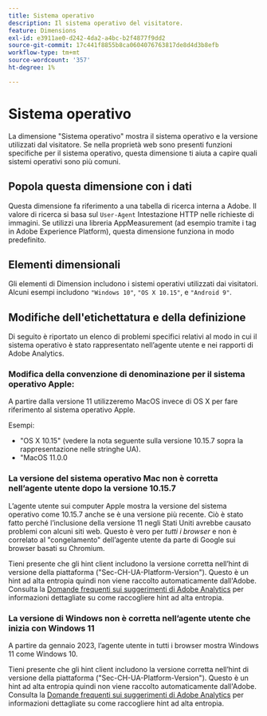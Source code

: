 ```yaml
---
title: Sistema operativo
description: Il sistema operativo del visitatore.
feature: Dimensions
exl-id: e3911ae0-d242-4da2-a4bc-b2f4877f9dd2
source-git-commit: 17c441f8855b8ca0604076763817de8d4d3b8efb
workflow-type: tm+mt
source-wordcount: '357'
ht-degree: 1%

---
```


# Sistema operativo

La dimensione &quot;Sistema operativo&quot; mostra il sistema operativo e la versione utilizzati dal visitatore. Se nella proprietà web sono presenti funzioni specifiche per il sistema operativo, questa dimensione ti aiuta a capire quali sistemi operativi sono più comuni.

## Popola questa dimensione con i dati

Questa dimensione fa riferimento a una tabella di ricerca interna a Adobe. Il valore di ricerca si basa sul `User-Agent` Intestazione HTTP nelle richieste di immagini. Se utilizzi una libreria AppMeasurement (ad esempio tramite i tag in Adobe Experience Platform), questa dimensione funziona in modo predefinito.

## Elementi dimensionali

Gli elementi di Dimension includono i sistemi operativi utilizzati dai visitatori. Alcuni esempi includono `"Windows 10"`, `"OS X 10.15"`, e `"Android 9"`.

## Modifiche dell&#39;etichettatura e della definizione

Di seguito è riportato un elenco di problemi specifici relativi al modo in cui il sistema operativo è stato rappresentato nell’agente utente e nei rapporti di Adobe Analytics.

### Modifica della convenzione di denominazione per il sistema operativo Apple:

A partire dalla versione 11 utilizzeremo MacOS invece di OS X per fare riferimento al sistema operativo Apple.

Esempi:

* &quot;OS X 10.15&quot; (vedere la nota seguente sulla versione 10.15.7 sopra la rappresentazione nelle stringhe UA).
* &quot;MacOS 11.0.0

### La versione del sistema operativo Mac non è corretta nell’agente utente dopo la versione 10.15.7 

L’agente utente sui computer Apple mostra la versione del sistema operativo come 10.15.7 anche se è una versione più recente. Ciò è stato fatto perché l’inclusione della versione 11 negli Stati Uniti avrebbe causato problemi con alcuni siti web. Questo è vero per *tutti i browser* e non è correlato al &quot;congelamento&quot; dell’agente utente da parte di Google sui browser basati su Chromium.

Tieni presente che gli hint client includono la versione corretta nell’hint di versione della piattaforma (&quot;Sec-CH-UA-Platform-Version&quot;). Questo è un hint ad alta entropia quindi non viene raccolto automaticamente dall&#39;Adobe. Consulta la [Domande frequenti sui suggerimenti di Adobe Analytics](https://experienceleague.adobe.com/docs/analytics/technotes/client-hints.html?lang=en) per informazioni dettagliate su come raccogliere hint ad alta entropia.

### La versione di Windows non è corretta nell’agente utente che inizia con Windows 11

A partire da gennaio 2023, l’agente utente in tutti i browser mostra Windows 11 come Windows 10.

Tieni presente che gli hint client includono la versione corretta nell’hint di versione della piattaforma (&quot;Sec-CH-UA-Platform-Version&quot;). Questo è un hint ad alta entropia quindi non viene raccolto automaticamente dall&#39;Adobe. Consulta la [Domande frequenti sui suggerimenti di Adobe Analytics](https://experienceleague.adobe.com/docs/analytics/technotes/client-hints.html?lang=en) per informazioni dettagliate su come raccogliere hint ad alta entropia.
